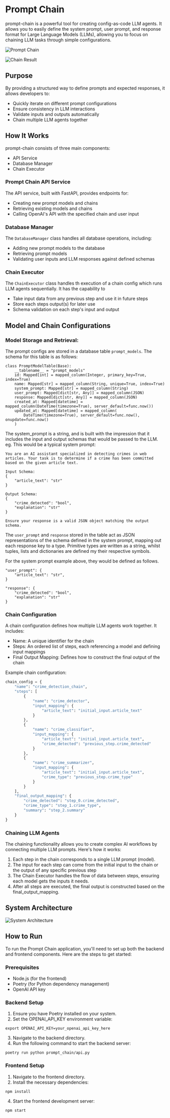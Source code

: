 # Prompt Chain

prompt-chain is a powerful tool for creating config-as-code LLM agents.
It allows you to easily define the system prompt, user prompt, and response format for Large Language Models (LLMs),
allowing you to focus on chaining LLM tasks through simple configurations.

![Prompt Chain](graph.png)

![Chain Result](result.png)

## Purpose

By providing a structured way to define prompts and expected responses, it allows developers to:

- Quickly iterate on different prompt configurations
- Ensure consistency in LLM interactions
- Validate inputs and outputs automatically
- Chain multiple LLM agents together

## How It Works

prompt-chain consists of three main components:

- API Service
- Database Manager
- Chain Executor


### Prompt Chain API Service

The API service, built with FastAPI, provides endpoints for:

- Creating new prompt models and chains
- Retrieving existing models and chains
- Calling OpenAI's API with the specified chain and user input

### Database Manager

The `DatabaseManager` class handles all database operations, including:

- Adding new prompt models to the database
- Retrieving prompt models
- Validating user inputs and LLM responses against defined schemas

### Chain Executor

The `ChainExecutor` class handles th execution of a chain config which runs LLM agents sequentially.
It has the capability to

- Take input data from any previous step and use it in future steps
- Store each steps output(s) for later use
- Schema validation on each step's input and output


## Model and Chain Configurations


### Model Storage and Retrieval:

The prompt configs are stored in a database table `prompt_models`. The schema for this table is as follows:

```
class PromptModelTable(Base):
    __tablename__ = "prompt_models"
    id: Mapped[int] = mapped_column(Integer, primary_key=True, index=True)
    name: Mapped[str] = mapped_column(String, unique=True, index=True)
    system_prompt: Mapped[str] = mapped_column(String)
    user_prompt: Mapped[dict[str, Any]] = mapped_column(JSON)
    response: Mapped[dict[str, Any]] = mapped_column(JSON)
    created_at: Mapped[datetime] = mapped_column(DateTime(timezone=True), server_default=func.now())
    updated_at: Mapped[datetime] = mapped_column(
        DateTime(timezone=True), server_default=func.now(), onupdate=func.now()
    )
```

The system_prompt is a string, and is built with the impression that it includes the input and output schemas that would be passed to the LLM. eg. This would be a typical system prompt:

```
You are an AI assistant specialized in detecting crimes in web articles. Your task is to determine if a crime has been committed based on the given article text.

Input Schema:
{
    "article_text": "str"
}

Output Schema:
{
    "crime_detected": "bool",
    "explanation": "str"
}

Ensure your response is a valid JSON object matching the output schema.
```

The `user_prompt` and `response` stored in the table act as JSON representations of the schema defined in the system prompt, mapping out
each response key to a type. Primitive types are written as a string, whilst tuples, lists and dictionaries are defined my their respective
symbols.

For the system prompt example above, they would be defined as follows.

```
"user_prompt": {
    "article_text": "str",
}
```

```
"response": {
    "crime_detected": "bool",
    "explanation": "str"
}
```

### Chain Configuration

A chain configuration defines how multiple LLM agents work together. It includes:

- Name: A unique identifier for the chain
- Steps: An ordered list of steps, each referencing a model and defining input mappings
- Final Output Mapping: Defines how to construct the final output of the chain

Example chain configuration:

```python
chain_config = {
    "name": "crime_detection_chain",
    "steps": [
        {
            "name": "crime_detector",
            "input_mapping": {
                "article_text": "initial_input.article_text"
            }
        },
        {
            "name": "crime_classifier",
            "input_mapping": {
                "article_text": "initial_input.article_text",
                "crime_detected": "previous_step.crime_detected"
            }
        },
        {
            "name": "crime_summarizer",
            "input_mapping": {
                "article_text": "initial_input.article_text",
                "crime_type": "previous_step.crime_type"
            }
        }
    ],
    "final_output_mapping": {
        "crime_detected": "step_0.crime_detected",
        "crime_type": "step_1.crime_type",
        "summary": "step_2.summary"
    }
}
```

### Chaining LLM Agents

The chaining functionality allows you to create complex AI workflows by connecting multiple LLM prompts.
Here's how it works:

1. Each step in the chain corresponds to a single LLM prompt (model).
2. The input for each step can come from the initial input to the chain or the output of any specific previous step
3. The Chain Executor handles the flow of data between steps, ensuring each model gets the inputs it needs.
4. After all steps are executed, the final output is constructed based on the final_output_mapping.


## System Architecture

![System Architecture](systemarchitecture.svg)

## How to Run

To run the Prompt Chain application, you'll need to set up both the backend and frontend components. Here are the steps to get started:

### Prerequisites

- Node.js (for the frontend)
- Poetry (for Python dependency management)
- OpenAI API key

### Backend Setup

1. Ensure you have Poetry installed on your system.
2. Set the OPENAI_API_KEY environment variable:

```
export OPENAI_API_KEY=your_openai_api_key_here
```

3. Navigate to the backend directory.
4. Run the following command to start the backend server:

```poetry run python prompt_chain/api.py```

### Frontend Setup

1. Navigate to the frontend directory.
2. Install the necessary dependencies:

```npm install```

4. Start the frontend development server:

```npm start```


